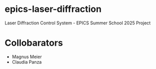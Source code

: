 # epics-laser-diffraction
Laser Diffraction Control System - EPICS Summer School 2025 Project

# Collobarators
- Magnus Meier
- Claudia Panza 
